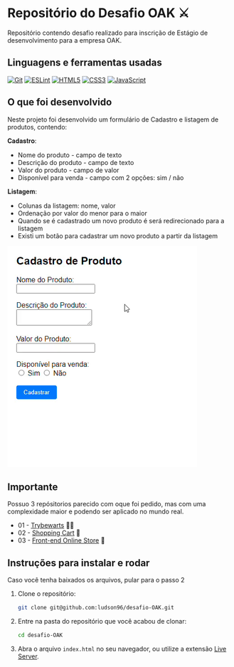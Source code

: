 # Repositório do Desafio OAK ⚔️

 Repositório contendo desafio realizado para inscrição de Estágio de desenvolvimento para a empresa OAK.

## Linguagens e ferramentas usadas

[![Git][Git-logo]][Git-url]
[![ESLint][ESLint-logo]][ESLint-url]
[![HTML5][HTML5-logo]][HTML5-url]
[![CSS3][CSS3-logo]][CSS3-url]
[![JavaScript][JavaScript-logo]][JavaScript-url]

## O que foi desenvolvido

Neste projeto foi desenvolvido um formulário de Cadastro e listagem de produtos, contendo:

𝐂𝐚𝐝𝐚𝐬𝐭𝐫𝐨:
  - Nome do produto - campo de texto
  - Descrição do produto - campo de texto
  - Valor do produto - campo de valor
  - Disponível para venda - campo com 2 opções: sim / não

𝐋𝐢𝐬𝐭𝐚𝐠𝐞𝐦:
  - Colunas da listagem: nome, valor
  - Ordenação por valor do menor para o maior
  - Quando se é cadastrado um novo produto é será redirecionado para a listagem
  - Existi um botão para cadastrar um novo produto a partir da listagem

<div>

![Exemplo de funcionamento do projeto][project-demo]

</div>

## Importante
Possuo 3 repósitorios parecido com oque foi pedido, mas com uma complexidade maior e podendo ser aplicado no mundo real.

- 01 - [Trybewarts][Trybe Warts-url] 🧙🏽
- 02 - [Shopping Cart][Shopping Cart-url] 🛒
- 03 - [Front-end Online Store][Front-end Online Store-url] 🛒

## Instruções para instalar e rodar

Caso você tenha baixados os arquivos, pular para o passo 2

1. Clone o repositório:

    ```bash
    git clone git@github.com:ludson96/desafio-OAK.git
    ```

1. Entre na pasta do repositório que você acabou de clonar:

    ```bash
    cd desafio-OAK
    ```

1. Abra o arquivo `index.html` no seu navegador, ou utilize a extensão [Live Server][Live Server].

[Live Server]: https://marketplace.visualstudio.com/items?itemName=ritwickdey.LiveServer
[Git-logo]: https://img.shields.io/badge/git-%23F05033.svg?style=for-the-badge&logo=git&logoColor=white
[Git-url]: https://git-scm.com
[ESLint-logo]: https://img.shields.io/badge/ESLint-4B3263?style=for-the-badge&logo=eslint&logoColor=white
[ESLint-url]: https://eslint.org/
[HTML5-logo]: https://img.shields.io/badge/html5-%23E34F26.svg?style=for-the-badge&logo=html5&logoColor=white
[HTML5-url]: https://developer.mozilla.org/pt-BR/docs/Web/HTML
[CSS3-logo]: https://img.shields.io/badge/css3-%231572B6.svg?style=for-the-badge&logo=css3&logoColor=white
[CSS3-url]: https://developer.mozilla.org/pt-BR/docs/Web/CSS
[JavaScript-logo]: https://img.shields.io/badge/javascript-%23323330.svg?style=for-the-badge&logo=javascript&logoColor=%23F7DF1E
[JavaScript-url]: https://www.javascript.com/
[project-demo]: ./project-demo.gif
[Trybe Warts-url]: https://github.com/Ludson96/project-trybe-warts
[Shopping Cart-url]: https://github.com/Ludson96/project-shopping-cart
[Front-end Online Store-url]: https://github.com/Ludson96/project-frontend-online-store
